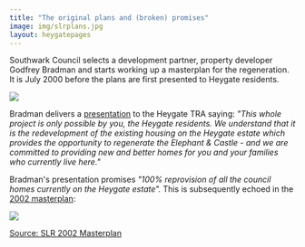 ```yaml
---
title: "The original plans and (broken) promises"
image: img/slrplans.jpg
layout: heygatepages
---
```

Southwark Council selects a development partner, property developer Godfrey Bradman and starts working up a masterplan for the regeneration. It is July 2000 before the plans are first presented to Heygate residents. 

![](http://heygatewashome.org/img/EandCMk1Regen_SLRPlans.jpg)

Bradman delivers a [presentation](http://betterelephant.github.io/images/slrpresentation.pdf) to the Heygate TRA saying: _"This whole project is only possible by you, the Heygate residents. We understand that it is the redevelopment of the existing housing on the Heygate estate which provides the opportunity to regenerate the Elephant & Castle - and we are committed to providing new and better homes for you and your families who currently live here."_ 

Bradman's presentation promises _"100% reprovision of all the council homes currently on the Heygate estate"._ This is subsequently echoed in the [2002 masterplan](https://35percent.org/img/slrplans.pdf):

![](https://35percent.org/img/slrplans.jpg)

[Source: SLR 2002 Masterplan](http://heygate.github.io/img/EandC_RegenMk1SLRplans.pdf)
